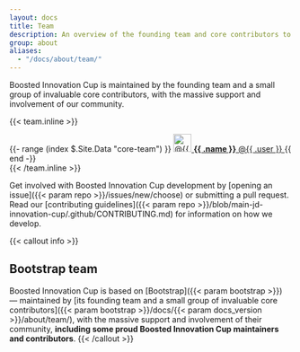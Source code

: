 ```yaml
---
layout: docs
title: Team
description: An overview of the founding team and core contributors to Boosted Innovation Cup.
group: about
aliases:
  - "/docs/about/team/"
---
```


Boosted Innovation Cup is maintained by the founding team and a small group of invaluable core contributors, with the massive support and involvement of our community.

{{< team.inline >}}
<div class="list-group mb-3">
  {{- range (index $.Site.Data "core-team") }}
    <a class="list-group-item list-group-item-action d-flex align-items-center" href="https://github.com/{{ .user }}">
      <img src="https://github.com/{{ .user }}.png" alt="@{{ .user }}" width="32" height="32" class="rounded me-2" loading="lazy">
      <span>
        <strong>{{ .name }}</strong> @{{ .user }}
      </span>
    </a>
  {{ end -}}
</div>
{{< /team.inline >}}

Get involved with Boosted Innovation Cup development by [opening an issue]({{< param repo >}}/issues/new/choose) or submitting a pull request. Read our [contributing guidelines]({{< param repo >}}/blob/main-jd-innovation-cup/.github/CONTRIBUTING.md) for information on how we develop.

{{< callout info >}}
## Bootstrap team

Boosted Innovation Cup is based on [Bootstrap]({{< param bootstrap >}}) —&nbsp;maintained by [its founding team and a small group of invaluable core contributors]({{< param bootstrap >}}/docs/{{< param docs_version >}}/about/team/), with the massive support and involvement of their community, **including some proud Boosted Innovation Cup maintainers and contributors**.
{{< /callout >}}
